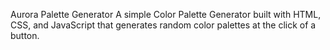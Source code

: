 Aurora Palette Generator
A simple Color Palette Generator built with HTML, CSS, and JavaScript that generates random color palettes at the click of a button.
